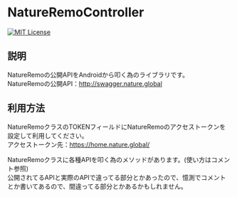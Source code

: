 # NatureRemoController
[![MIT License](http://img.shields.io/badge/license-MIT-blue.svg?style=flat)](LICENSE)

## 説明
NatureRemoの公開APIをAndroidから叩く為のライブラリです。  
NatureRemoの公開API：http://swagger.nature.global


## 利用方法

NatureRemoクラスのTOKENフィールドにNatureRemoのアクセストークンを設定して利用してください。  
アクセストークン先：https://home.nature.global/  
  
NatureRemoクラスに各種APIを叩く為のメソッドがあります。(使い方はコメント参照)  
公開されてるAPIと実際のAPIで違ってる部分とかあったので、憶測でコメントとか書いてあるので、間違ってる部分とかあるかもしれません。



